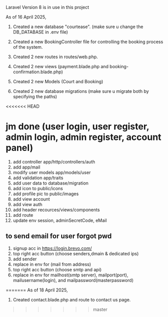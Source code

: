 Laravel Version 8 is in use in this project

As of 16 April 2025,
1. Created a new database "courtease". (make sure u change the DB_DATABASE in .env file)

2. Created a new BookingController file for controlling the booking process of the system.

3. Created 2 new routes in routes/web.php.

4. Created 2 new views (payment.blade.php and booking-confirmation.blade.php)

5. Created 2 new Models (Court and Booking)

6. Created 2 new database migrations (make sure u migrate both by specifying the paths)

<<<<<<< HEAD

# jm done (user login, user register, admin login, admin register, account panel)

1. add controller app/http/controllers/auth
2. add app/mail
3. modify user models app/models/user
4. add validation app/traits
5. add user data to database/migration
6. add icon to public/icons
7. add profile pic to public/images
8. add view account
9. add view auth
10. add header recources/views/components
11. add route
12. update env session, adminSecretCode, eMail

## to send email for user forgot pwd
1. signup acc in https://login.brevo.com/
2. top right acc button (choose senders,dmain & dedicated ips)
3. add sender
4. replace in env for (mail from address)
5. top right acc button (choose smtp and api)
6. replace in env for mailhost(smtp server), mailport(port), mailusername(login), and mailpassword(masterpassword)

=======
As of 18 April 2025,
1. Created contact.blade.php and route to contact us page.
>>>>>>> master
